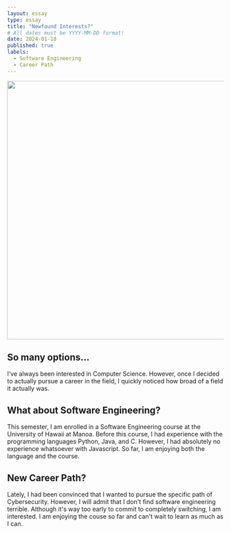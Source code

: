 ```yaml
---
layout: essay
type: essay
title: "Newfound Interests?"
# All dates must be YYYY-MM-DD format!
date: 2024-01-18
published: true
labels:
  - Software Engineering
  - Career Path
---
```


<img width="600px" class="rounded float-start pe-4" src="../img/vacay/newfound-interests.png">

## So many options...

I’ve always been interested in Computer Science. However, once I decided to actually pursue a career in the field, I quickly noticed how broad of a field it actually was. 

## What about Software Engineering?

This semester, I am enrolled in a Software Engineering course at the University of Hawaii at Manoa. Before this course, I had experience with the programming languages Python, Java, and C. However, I had absolutely no experience whatsoever with Javascript. So far, I am enjoying both the language and the course. 

## New Career Path?

Lately, I had been convinced that I wanted to pursue the specific path of Cybersecurity. However, I will admit that I don't find software engineering terrible. Although it's way too early to commit to completely switching, I am interested. I am enjoying the couse so far and can't wait to learn as much as I can.
